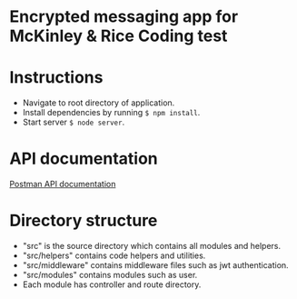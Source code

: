 # Encrypted messaging app for McKinley & Rice Coding test

# Instructions

  - Navigate to root directory of application.
  - Install dependencies by running ```$ npm install```.
  - Start server ```$ node server```.

# API documentation
[Postman API documentation](https://documenter.getpostman.com/view/4397883/SVtN2rLi?version=latest)

# Directory structure

 - "src" is the source directory which contains all modules and helpers.
 - "src/helpers" contains code helpers and utilities.
 - "src/middleware" contains middleware files such as jwt authentication.
 - "src/modules" contains modules such as user.
 - Each module has controller and route directory.